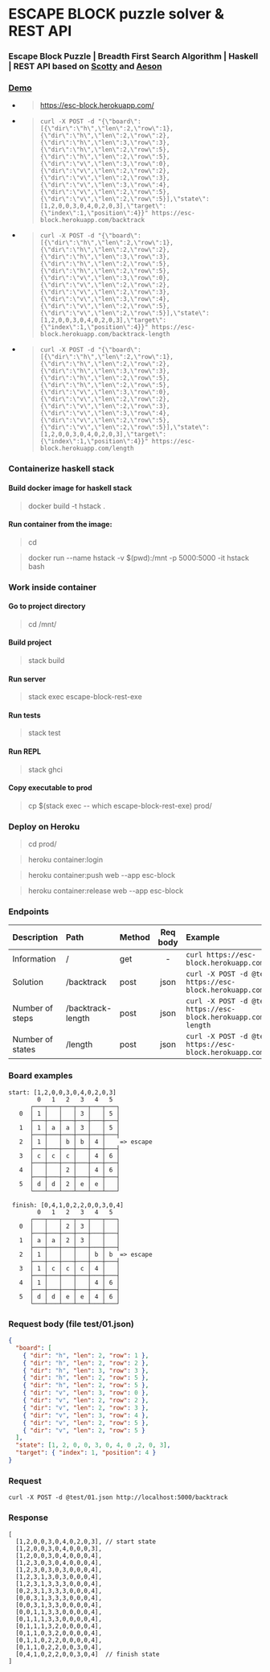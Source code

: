 # ESCAPE BLOCK puzzle solver & REST API

### Escape Block Puzzle | Breadth First Search Algorithm | Haskell | REST API based on [Scotty](https://github.com/scotty-web/scotty) and [Aeson](https://github.com/bos/aeson)

### [Demo](https://iurii-kyrylenko.github.io/escape-block-react)
 - > https://esc-block.herokuapp.com/
 - > `curl -X POST -d "{\"board\":[{\"dir\":\"h\",\"len\":2,\"row\":1},{\"dir\":\"h\",\"len\":2,\"row\":2},{\"dir\":\"h\",\"len\":3,\"row\":3},{\"dir\":\"h\",\"len\":2,\"row\":5},{\"dir\":\"h\",\"len\":2,\"row\":5},{\"dir\":\"v\",\"len\":3,\"row\":0},{\"dir\":\"v\",\"len\":2,\"row\":2},{\"dir\":\"v\",\"len\":2,\"row\":3},{\"dir\":\"v\",\"len\":3,\"row\":4},{\"dir\":\"v\",\"len\":2,\"row\":5},{\"dir\":\"v\",\"len\":2,\"row\":5}],\"state\":[1,2,0,0,3,0,4,0,2,0,3],\"target\":{\"index\":1,\"position\":4}}" https://esc-block.herokuapp.com/backtrack`
 - > `curl -X POST -d "{\"board\":[{\"dir\":\"h\",\"len\":2,\"row\":1},{\"dir\":\"h\",\"len\":2,\"row\":2},{\"dir\":\"h\",\"len\":3,\"row\":3},{\"dir\":\"h\",\"len\":2,\"row\":5},{\"dir\":\"h\",\"len\":2,\"row\":5},{\"dir\":\"v\",\"len\":3,\"row\":0},{\"dir\":\"v\",\"len\":2,\"row\":2},{\"dir\":\"v\",\"len\":2,\"row\":3},{\"dir\":\"v\",\"len\":3,\"row\":4},{\"dir\":\"v\",\"len\":2,\"row\":5},{\"dir\":\"v\",\"len\":2,\"row\":5}],\"state\":[1,2,0,0,3,0,4,0,2,0,3],\"target\":{\"index\":1,\"position\":4}}" https://esc-block.herokuapp.com/backtrack-length`
 - > `curl -X POST -d "{\"board\":[{\"dir\":\"h\",\"len\":2,\"row\":1},{\"dir\":\"h\",\"len\":2,\"row\":2},{\"dir\":\"h\",\"len\":3,\"row\":3},{\"dir\":\"h\",\"len\":2,\"row\":5},{\"dir\":\"h\",\"len\":2,\"row\":5},{\"dir\":\"v\",\"len\":3,\"row\":0},{\"dir\":\"v\",\"len\":2,\"row\":2},{\"dir\":\"v\",\"len\":2,\"row\":3},{\"dir\":\"v\",\"len\":3,\"row\":4},{\"dir\":\"v\",\"len\":2,\"row\":5},{\"dir\":\"v\",\"len\":2,\"row\":5}],\"state\":[1,2,0,0,3,0,4,0,2,0,3],\"target\":{\"index\":1,\"position\":4}}" https://esc-block.herokuapp.com/length`


### Containerize haskell stack

#### Build docker image for haskell stack
> docker build -t hstack .

#### Run container from the image:
> cd <shared dir>

> docker run --name hstack -v $(pwd):/mnt -p 5000:5000 -it hstack bash


### Work inside container

#### Go to project directory
> cd /mnt/<project dir>

#### Build project
> stack build

#### Run server
> stack exec escape-block-rest-exe

#### Run tests
> stack test

#### Run REPL
> stack ghci

#### Copy executable to prod
> cp $(stack exec -- which escape-block-rest-exe) prod/


### Deploy on Heroku
> cd prod/

> heroku container:login

> heroku container:push web --app esc-block

> heroku container:release web --app esc-block


### Endpoints

| Description      | Path              | Method | Req body | Example
|:-----------------|:------------------|:-------|:--------:|:-
| Information      | /                 | get    | -        | `curl https://esc-block.herokuapp.com/`
| Solution         | /backtrack        | post   | json     | `curl -X POST -d @test/01.json https://esc-block.herokuapp.com/backtrack`
| Number of steps  | /backtrack-length | post   | json     | `curl -X POST -d @test/01.json https://esc-block.herokuapp.com/backtrack-length`
| Number of states | /length           | post   | json     | `curl -X POST -d @test/01.json https://esc-block.herokuapp.com/length`

### Board examples

```
start: [1,2,0,0,3,0,4,0,2,0,3]
        0   1   2   3   4   5
      ┌───┬───┬───┬───┬───┬───┐
   0  │ 1 │   │   │ 3 │   │ 5 │
      ├───┼───┼───┼───┼───┼───┤
   1  │ 1 │ a │ a │ 3 │   │ 5 │
      ├───┼───┼───┼───┼───┼───┤
   2  │ 1 │   │ b │ b │ 4 │    => escape
      ├───┼───┼───┼───┼───┼───┤
   3  │ c │ c │ c │   │ 4 │ 6 │
      ├───┼───┼───┼───┼───┼───┤
   4  │   │   │ 2 │   │ 4 │ 6 │
      ├───┼───┼───┼───┼───┼───┤
   5  │ d │ d │ 2 │ e │ e │   │
      └───┴───┴───┴───┴───┴───┘

 finish: [0,4,1,0,2,2,0,0,3,0,4]
        0   1   2   3   4   5
      ┌───┬───┬───┬───┬───┬───┐
   0  │   │   │ 2 │ 3 │   │   │
      ├───┼───┼───┼───┼───┼───┤
   1  │ a │ a │ 2 │ 3 │   │   │
      ├───┼───┼───┼───┼───┼───┤
   2  │ 1 │   │   │   │ b │ b  => escape
      ├───┼───┼───┼───┼───┼───┤
   3  │ 1 │ c │ c │ c │ 4 │   │
      ├───┼───┼───┼───┼───┼───┤
   4  │ 1 │   │   │   │ 4 │ 6 │
      ├───┼───┼───┼───┼───┼───┤
   5  │ d │ d │ e │ e │ 4 │ 6 │
      └───┴───┴───┴───┴───┴───┘
```

### Request body (file test/01.json)
``` json
{
  "board": [
    { "dir": "h", "len": 2, "row": 1 },
    { "dir": "h", "len": 2, "row": 2 },
    { "dir": "h", "len": 3, "row": 3 },
    { "dir": "h", "len": 2, "row": 5 },
    { "dir": "h", "len": 2, "row": 5 },
    { "dir": "v", "len": 3, "row": 0 },
    { "dir": "v", "len": 2, "row": 2 },
    { "dir": "v", "len": 2, "row": 3 },
    { "dir": "v", "len": 3, "row": 4 },
    { "dir": "v", "len": 2, "row": 5 },
    { "dir": "v", "len": 2, "row": 5 }
  ],
  "state": [1, 2, 0, 0, 3, 0, 4, 0 ,2, 0, 3],
  "target": { "index": 1, "position": 4 }
}
```

### Request
```
curl -X POST -d @test/01.json http://localhost:5000/backtrack
```

### Response
```
[
  [1,2,0,0,3,0,4,0,2,0,3], // start state
  [1,2,0,0,3,0,4,0,0,0,3],
  [1,2,0,0,3,0,4,0,0,0,4],
  [1,2,3,0,3,0,4,0,0,0,4],
  [1,2,3,0,3,0,3,0,0,0,4],
  [1,2,3,1,3,0,3,0,0,0,4],
  [1,2,3,1,3,3,3,0,0,0,4],
  [0,2,3,1,3,3,3,0,0,0,4],
  [0,0,3,1,3,3,3,0,0,0,4],
  [0,0,3,1,3,3,0,0,0,0,4],
  [0,0,1,1,3,3,0,0,0,0,4],
  [0,1,1,1,3,3,0,0,0,0,4],
  [0,1,1,1,3,2,0,0,0,0,4],
  [0,1,1,0,3,2,0,0,0,0,4],
  [0,1,1,0,2,2,0,0,0,0,4],
  [0,1,1,0,2,2,0,0,3,0,4],
  [0,4,1,0,2,2,0,0,3,0,4]  // finish state
]
```

